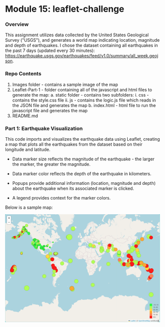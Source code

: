 # Module 15: leaflet-challenge

### Overview

This assignment utilizes data collected by the United States Geological Survey ("USGS"), and generates a world map indicating location, magnitude and depth of earthquakes. I chose the dataset containing all earthquakes in the past 7 days (updated every 30 minutes): https://earthquake.usgs.gov/earthquakes/feed/v1.0/summary/all_week.geojson.

### Repo Contents

1. Images folder - contains a sample image of the map
2. Leaflet-Part-1 - folder containing all of the javascript and html files to generate the map:
    a. static folder - contains two subfolders:
        i. css - contains the style.css file
        ii. js - contains the logic.js file which reads in the JSON file and generates the map
    b. index.html - html file to run the javascript file and generates the map
3. README.md

### Part 1: Earthquake Visualization

This code imports and visualizes the earthquake data using Leaflet, creating a map that plots all the earthquakes from the dataset based on their longitude and latitude.

* Data marker size reflects the magnitude of the earthquake - the larger the marker, the greater the magnitude. 
       
* Data marker color reflects the depth of the earthquake in kilometers.
       
* Popups provide additional information (location, magnitude and depth) about the earthquake when its associated marker is clicked.
       
* A legend provides context for the marker colors.

Below is a sample map:

![alt text](Images/image.png)

